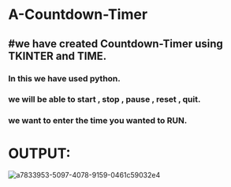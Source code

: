 # A-Countdown-Timer
## #we have created Countdown-Timer using TKINTER and TIME.
###  In this we have used python. 
### we will be able to start , stop , pause , reset , quit.
### we want to enter the time you wanted to RUN.
 
 
 
 
 
 # OUTPUT:


![a7833953-5097-4078-9159-0461c59032e4](https://user-images.githubusercontent.com/113525732/196134188-b3ddd578-f31e-4666-ad6d-5c0efaf26f51.jpg)


